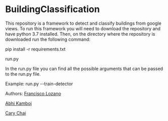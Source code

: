 # BuildingClassification

This repository is a framework to detect and classify buildings from google views. To run this framework you will need to download the repository and have python 3.7 installed. Then, on the directory where the repository is downloaded run the following command:

pip install -r requirements.txt

run.py 

In the run.py file you can find all the possible arguments that can be passed to the run.py file.

Example: run.py --train-detector

Authors:
[Francisco Lozano](https://github.com/Francloz) 

[Abhi Kamboj](https://github.com/akamboj2)

[Cary Chai](https://github.com/caryzc2)

